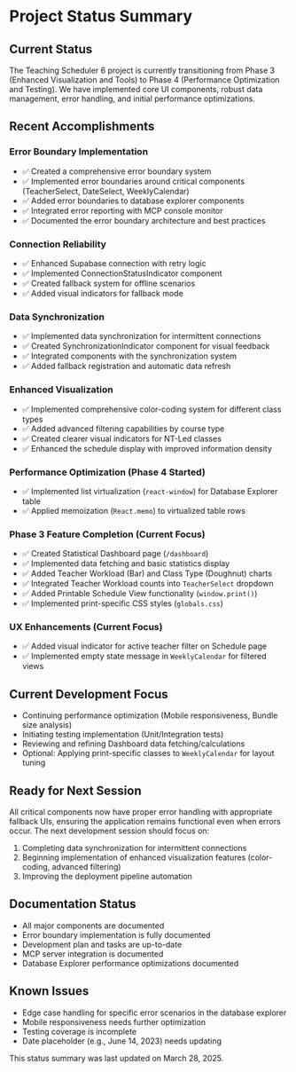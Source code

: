 # Project Status Summary

## Current Status
The Teaching Scheduler 6 project is currently transitioning from Phase 3 (Enhanced Visualization and Tools) to Phase 4 (Performance Optimization and Testing). We have implemented core UI components, robust data management, error handling, and initial performance optimizations.

## Recent Accomplishments

### Error Boundary Implementation
- ✅ Created a comprehensive error boundary system
- ✅ Implemented error boundaries around critical components (TeacherSelect, DateSelect, WeeklyCalendar)
- ✅ Added error boundaries to database explorer components
- ✅ Integrated error reporting with MCP console monitor
- ✅ Documented the error boundary architecture and best practices

### Connection Reliability
- ✅ Enhanced Supabase connection with retry logic
- ✅ Implemented ConnectionStatusIndicator component
- ✅ Created fallback system for offline scenarios
- ✅ Added visual indicators for fallback mode

### Data Synchronization
- ✅ Implemented data synchronization for intermittent connections
- ✅ Created SynchronizationIndicator component for visual feedback
- ✅ Integrated components with the synchronization system
- ✅ Added fallback registration and automatic data refresh

### Enhanced Visualization
- ✅ Implemented comprehensive color-coding system for different class types
- ✅ Added advanced filtering capabilities by course type
- ✅ Created clearer visual indicators for NT-Led classes
- ✅ Enhanced the schedule display with improved information density

### Performance Optimization (Phase 4 Started)
- ✅ Implemented list virtualization (`react-window`) for Database Explorer table
- ✅ Applied memoization (`React.memo`) to virtualized table rows

### Phase 3 Feature Completion (Current Focus)
- ✅ Created Statistical Dashboard page (`/dashboard`)
- ✅ Implemented data fetching and basic statistics display
- ✅ Added Teacher Workload (Bar) and Class Type (Doughnut) charts
- ✅ Integrated Teacher Workload counts into `TeacherSelect` dropdown
- ✅ Added Printable Schedule View functionality (`window.print()`)
- ✅ Implemented print-specific CSS styles (`globals.css`)

### UX Enhancements (Current Focus)
- ✅ Added visual indicator for active teacher filter on Schedule page
- ✅ Implemented empty state message in `WeeklyCalendar` for filtered views

## Current Development Focus
- Continuing performance optimization (Mobile responsiveness, Bundle size analysis)
- Initiating testing implementation (Unit/Integration tests)
- Reviewing and refining Dashboard data fetching/calculations
- Optional: Applying print-specific classes to `WeeklyCalendar` for layout tuning

## Ready for Next Session
All critical components now have proper error handling with appropriate fallback UIs, ensuring the application remains functional even when errors occur. The next development session should focus on:

1. Completing data synchronization for intermittent connections
2. Beginning implementation of enhanced visualization features (color-coding, advanced filtering)
3. Improving the deployment pipeline automation

## Documentation Status
- All major components are documented
- Error boundary implementation is fully documented
- Development plan and tasks are up-to-date
- MCP server integration is documented
- Database Explorer performance optimizations documented

## Known Issues
- Edge case handling for specific error scenarios in the database explorer
- Mobile responsiveness needs further optimization
- Testing coverage is incomplete
- Date placeholder (e.g., June 14, 2023) needs updating

This status summary was last updated on March 28, 2025. 